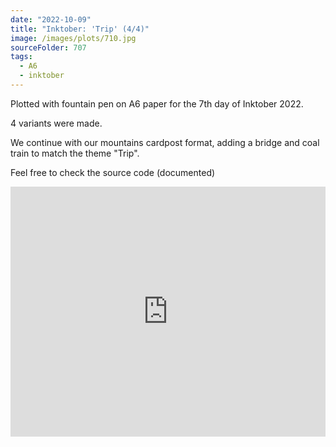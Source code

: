 ```yaml
---
date: "2022-10-09"
title: "Inktober: 'Trip' (4/4)"
image: /images/plots/710.jpg
sourceFolder: 707
tags:
  - A6
  - inktober
---
```


Plotted with fountain pen on A6 paper for the 7th day of Inktober 2022.

4 variants were made.

We continue with our mountains cardpost format, adding a bridge and coal train to match the theme "Trip".

Feel free to check the source code (documented)

<iframe width="100%" height="400" src="https://www.youtube.com/embed/n6CzNzGdq4g" title="YouTube video player" frameborder="0" allow="accelerometer; autoplay; clipboard-write; encrypted-media; gyroscope; picture-in-picture" allowfullscreen></iframe>

